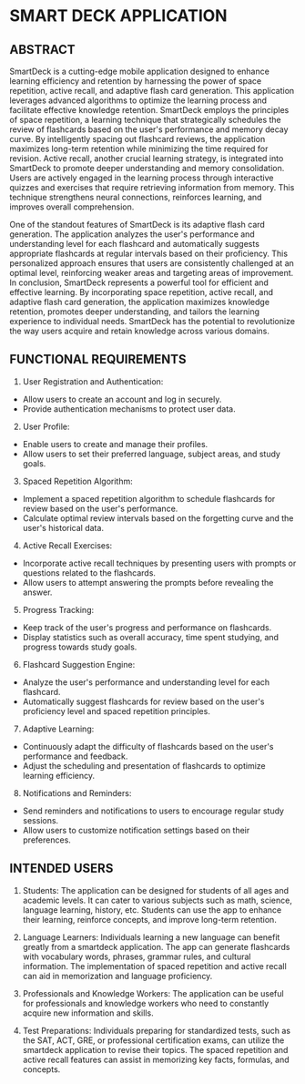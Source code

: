 # SMART DECK APPLICATION



## ABSTRACT

SmartDeck is a cutting-edge mobile application designed to enhance learning
efficiency and retention by harnessing the power of space repetition, active
recall, and adaptive flash card generation. This application leverages advanced
algorithms to optimize the learning process and facilitate effective knowledge
retention.
SmartDeck employs the principles of space repetition, a learning technique that
strategically schedules the review of flashcards based on the user&#39;s performance
and memory decay curve. By intelligently spacing out flashcard reviews, the
application maximizes long-term retention while minimizing the time required
for revision.
Active recall, another crucial learning strategy, is integrated into SmartDeck to
promote deeper understanding and memory consolidation. Users are actively
engaged in the learning process through interactive quizzes and exercises that
require retrieving information from memory. This technique strengthens neural
connections, reinforces learning, and improves overall comprehension.

One of the standout features of SmartDeck is its adaptive flash card generation.
The application analyzes the user&#39;s performance and understanding level for
each flashcard and automatically suggests appropriate flashcards at regular
intervals based on their proficiency. This personalized approach ensures that
users are consistently challenged at an optimal level, reinforcing weaker areas
and targeting areas of improvement.
In conclusion, SmartDeck represents a powerful tool for efficient and effective
learning. By incorporating space repetition, active recall, and adaptive flash
card generation, the application maximizes knowledge retention, promotes
deeper understanding, and tailors the learning experience to individual needs.
SmartDeck has the potential to revolutionize the way users acquire and retain
knowledge across various domains.

## FUNCTIONAL REQUIREMENTS

1. User Registration and Authentication:
- Allow users to create an account and log in securely.
- Provide authentication mechanisms to protect user data.

2. User Profile:
- Enable users to create and manage their profiles.
- Allow users to set their preferred language, subject areas, and study goals.

3. Spaced Repetition Algorithm:
- Implement a spaced repetition algorithm to schedule flashcards for review
based on the user&#39;s performance.
- Calculate optimal review intervals based on the forgetting curve and the
user&#39;s historical data.

4. Active Recall Exercises:
- Incorporate active recall techniques by presenting users with prompts or
questions related to the flashcards.
- Allow users to attempt answering the prompts before revealing the answer.

5. Progress Tracking:
- Keep track of the user&#39;s progress and performance on flashcards.
- Display statistics such as overall accuracy, time spent studying, and progress
towards study goals.

6. Flashcard Suggestion Engine:
- Analyze the user&#39;s performance and understanding level for each flashcard.
- Automatically suggest flashcards for review based on the user&#39;s proficiency
level and spaced repetition principles.

7. Adaptive Learning:
- Continuously adapt the difficulty of flashcards based on the user&#39;s
performance and feedback.
- Adjust the scheduling and presentation of flashcards to optimize learning
efficiency.

8. Notifications and Reminders:
- Send reminders and notifications to users to encourage regular study
sessions.
- Allow users to customize notification settings based on their preferences.



## INTENDED USERS

1. Students: The application can be designed for students of all ages and
academic levels. It can cater to various subjects such as math, science, language
learning, history, etc. Students can use the app to enhance their learning,
reinforce concepts, and improve long-term retention.

2. Language Learners: Individuals learning a new language can benefit greatly
from a smartdeck application. The app can generate flashcards with vocabulary
words, phrases, grammar rules, and cultural information. The implementation of
spaced repetition and active recall can aid in memorization and language
proficiency.

3. Professionals and Knowledge Workers: The application can be useful for
professionals and knowledge workers who need to constantly acquire new
information and skills.

4. Test Preparations: Individuals preparing for standardized tests, such as the
SAT, ACT, GRE, or professional certification exams, can utilize the smartdeck
application to revise their topics. The spaced repetition and active recall features
can assist in memorizing key facts, formulas, and concepts.
